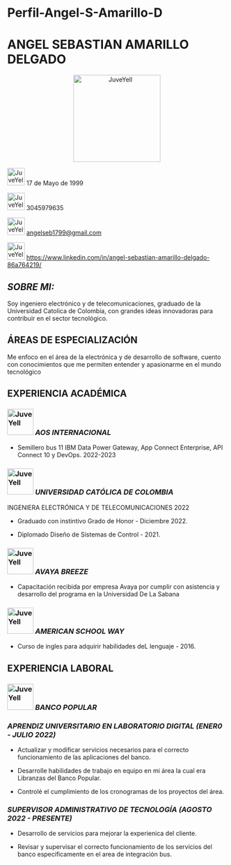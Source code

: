 # Perfil-Angel-S-Amarillo-D
# **ANGEL SEBASTIAN AMARILLO DELGADO** 

<div>
<p style = 'text-align:center;'>
<img src="https://media.licdn.com/dms/image/C4E03AQERpjum5CqvHQ/profile-displayphoto-shrink_800_800/0/1628736696032?e=1683763200&v=beta&t=ejHF2qmHfWTCpayJY-6cz0ywfcO7Cj3r7CY4OwaBo_8" alt="JuveYell" width="200px">
</p>
</div> 

<div>    

<img src="https://cdn-icons-png.flaticon.com/512/2628/2628617.png" alt="JuveYell" width="40px"> 17 de Mayo de 1999  

</div> 

<div>    

<img src="https://images.vexels.com/media/users/3/205069/isolated/preview/f207045d96c258fed664305f0ac2c5bd-icono-de-auricular-de-telefono-azul.png" alt="JuveYell" width="40px"> 3045979635  

</div> 

<div>   

<img src="https://i.pinimg.com/originals/0f/f8/74/0ff8747356eda64468c87b958d60cebf.png" alt="JuveYell" width="40px"> angelseb1799@gmail.com   

</div> 

<div>   

<img src="https://img1.freepng.es/20180610/pax/kisspng-linkedin-corporation-social-media-logo-business-ca-hastings-county-5b1d59c67cea33.1381192015286501825117.jpg" alt="JuveYell" width="40px"> https://www.linkedin.com/in/angel-sebastian-amarillo-delgado-86a764219/    

</div>  


## ***SOBRE MI:***  

Soy ingeniero electrónico y de telecomunicaciones, graduado de la Universidad Catolica de Colombia, con grandes ideas innovadoras para contribuir en el sector tecnológico.    

## **ÁREAS DE ESPECIALIZACIÓN**

Me enfoco en el área de la electrónica y de desarrollo de software, cuento con conocimientos que me permiten entender y apasionarme en el mundo tecnológico  

## **EXPERIENCIA ACADÉMICA**  

### <img src="https://res.cloudinary.com/monday-platform/image/upload/v1670011484/board_views_images/logos/1670011484230_a918100a-fbba-6626-ec22-fb7daed2a372.jpg" alt="JuveYell" width="60px"> ***AOS INTERNACIONAL***  

- Semillero bus 11 IBM Data Power Gateway, App Connect Enterprise, API Connect 10 y DevOps. 2022-2023

### <img src="https://colombiaestudia.com/wp-content/uploads/2021/06/Logo_UCatolica.jpg" alt="JuveYell" width="60px"> ***UNIVERSIDAD CATÓLICA DE COLOMBIA***  

INGENIERA ELECTRÓNICA Y DE TELECOMUNICACIONES 2022  

- Graduado con instintivo Grado de Honor - Diciembre 2022. 

- Diplomado Diseño de Sistemas de Control - 2021.

### <img src="https://media.zenfs.com/en/business-wire.com/06acf25808a06bc74c8c7bc4e042c6b1" alt="JuveYell" width="60px"> ***AVAYA BREEZE***  

- Capacitación recibida por empresa Avaya por cumplir con asistencia y desarrollo del programa en la Universidad De La Sabana

### <img src="https://www.cooprofesionales.com.co/Files/convenios/diseno-sin-titulo-3.png" alt="JuveYell" width="60px"> ***AMERICAN SCHOOL WAY***  

- Curso de ingles para adquirir habilidades deL lenguaje - 2016.

## **EXPERIENCIA LABORAL**  

### <img src="https://store-images.microsoft.com/image/apps.42576.9007199267190571.4c3373ae-7ae1-4cb7-ad35-8f067d316960.99d051f5-89c4-48c8-8ef1-ba8f4ed9511c?mode=scale&q=90&h=300&w=300" alt="JuveYell" width="60px"> ***BANCO POPULAR***  

### ***APRENDIZ UNIVERSITARIO EN LABORATORIO DIGITAL (ENER0 - JULIO 2022)***  

- Actualizar y modificar servicios necesarios para el correcto funcionamiento de las aplicaciones del banco.  

- Desarrolle habilidades de trabajo en equipo en mi área la cual era Libranzas del Banco Popular.  

- Controlé el cumplimiento de los cronogramas de los proyectos del área.

### ***SUPERVISOR ADMINISTRATIVO DE TECNOLOGÍA (AGOSTO 2022 - PRESENTE)***  

- Desarrollo de servicios para mejorar la experienica del cliente.  

- Revisar y supervisar el correcto funcionamiento de los servicios del banco especificamente en el area de integración bus.